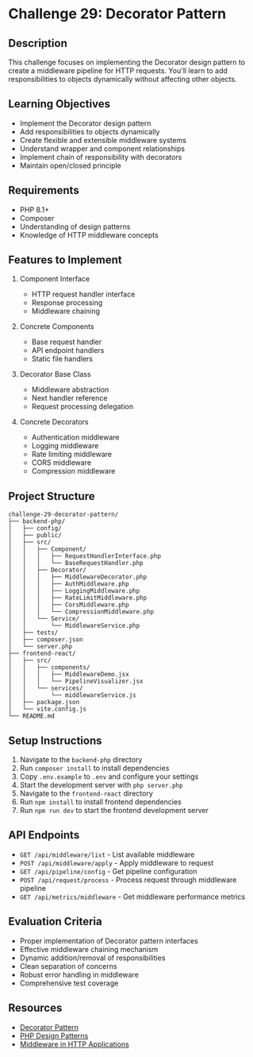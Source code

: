 # Challenge 29: Decorator Pattern

## Description
This challenge focuses on implementing the Decorator design pattern to create a middleware pipeline for HTTP requests. You'll learn to add responsibilities to objects dynamically without affecting other objects.

## Learning Objectives
- Implement the Decorator design pattern
- Add responsibilities to objects dynamically
- Create flexible and extensible middleware systems
- Understand wrapper and component relationships
- Implement chain of responsibility with decorators
- Maintain open/closed principle

## Requirements
- PHP 8.1+
- Composer
- Understanding of design patterns
- Knowledge of HTTP middleware concepts

## Features to Implement
1. Component Interface
   - HTTP request handler interface
   - Response processing
   - Middleware chaining

2. Concrete Components
   - Base request handler
   - API endpoint handlers
   - Static file handlers

3. Decorator Base Class
   - Middleware abstraction
   - Next handler reference
   - Request processing delegation

4. Concrete Decorators
   - Authentication middleware
   - Logging middleware
   - Rate limiting middleware
   - CORS middleware
   - Compression middleware

## Project Structure
```
challenge-29-decorator-pattern/
├── backend-php/
│   ├── config/
│   ├── public/
│   ├── src/
│   │   ├── Component/
│   │   │   ├── RequestHandlerInterface.php
│   │   │   └── BaseRequestHandler.php
│   │   ├── Decorator/
│   │   │   ├── MiddlewareDecorator.php
│   │   │   ├── AuthMiddleware.php
│   │   │   ├── LoggingMiddleware.php
│   │   │   ├── RateLimitMiddleware.php
│   │   │   ├── CorsMiddleware.php
│   │   │   └── CompressionMiddleware.php
│   │   └── Service/
│   │       └── MiddlewareService.php
│   ├── tests/
│   ├── composer.json
│   └── server.php
├── frontend-react/
│   ├── src/
│   │   ├── components/
│   │   │   ├── MiddlewareDemo.jsx
│   │   │   └── PipelineVisualizer.jsx
│   │   └── services/
│   │       └── middlewareService.js
│   ├── package.json
│   └── vite.config.js
└── README.md
```

## Setup Instructions
1. Navigate to the `backend-php` directory
2. Run `composer install` to install dependencies
3. Copy `.env.example` to `.env` and configure your settings
4. Start the development server with `php server.php`
5. Navigate to the `frontend-react` directory
6. Run `npm install` to install frontend dependencies
7. Run `npm run dev` to start the frontend development server

## API Endpoints
- `GET /api/middleware/list` - List available middleware
- `POST /api/middleware/apply` - Apply middleware to request
- `GET /api/pipeline/config` - Get pipeline configuration
- `POST /api/request/process` - Process request through middleware pipeline
- `GET /api/metrics/middleware` - Get middleware performance metrics

## Evaluation Criteria
- Proper implementation of Decorator pattern interfaces
- Effective middleware chaining mechanism
- Dynamic addition/removal of responsibilities
- Clean separation of concerns
- Robust error handling in middleware
- Comprehensive test coverage

## Resources
- [Decorator Pattern](https://en.wikipedia.org/wiki/Decorator_pattern)
- [PHP Design Patterns](https://designpatternsphp.readthedocs.io/en/latest/Structural/Decorator/README.html)
- [Middleware in HTTP Applications](https://www.php-fig.org/psr/psr-15/)